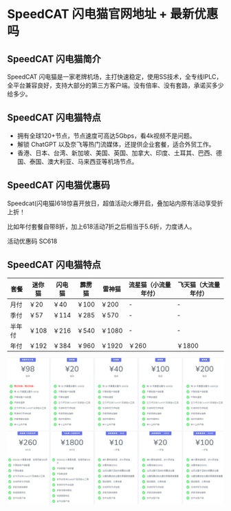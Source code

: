 # SpeedCAT 闪电猫官网地址 + 最新优惠吗

## SpeedCAT 闪电猫简介

SpeedCAT 闪电猫是一家老牌机场，主打快速稳定，使用SS技术，全专线IPLC，全平台兼容良好，支持大部分的第三方客户端。没有倍率、没有套路，承诺买多少给多少。

## SpeedCAT 闪电猫特点

- 拥有全球120+节点，节点速度可高达5Gbps，看4k视频不是问题。
- 解锁 ChatGPT 以及奈飞等热门流媒体，还提供企业套餐，适合外贸工作。
- 香港、日本、台湾、新加坡、美国、英国、加拿大、印度、土耳其、巴西、德国、泰国、澳大利亚、马来西亚等机场节点。

## SpeedCAT 闪电猫优惠码

Speedcat(闪电猫)618惊喜开放日，超值活动火爆开启，叠加站内原有活动享受折上折！

比如年付套餐自带8折，加上618活动7折之后相当于5.6折，力度诱人。

活动优惠码 SC618

## SpeedCAT 闪电猫特点

| 套餐   | 迷你猫 | 闪电猫 | 霹雳猫 | 雷神猫 | 流星猫（小流量年付） | 飞天猫（大流量年付） |
| ------ | ------ | ------ | ------ | ------ | -------------------- | -------------------- |
| 月付   | ￥20   | ￥40   | ￥100  | ￥200  | -                    | -                    |
| 季付   | ￥57   | ￥114  | ￥285  | ￥570  | -                    | -                    |
| 半年付 | ￥108  | ￥216  | ￥540  | ￥1080 | -                    | -                    |
| 年付   | ￥192  | ￥384  | ￥960  | ￥1920 | ￥260                | ￥1800               |

![套餐截图](https://raw.githubusercontent.com/jichangbaike/SpeedCat/refs/heads/main/speedcat_20250622.png)
